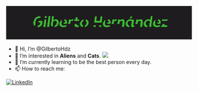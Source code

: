 <img src="https://github.com/GilbertoHdz/GilbertoHdz/blob/main/public/assets/banner.gif">

</br>

- 👋 Hi, I’m @GilbertoHdz
- 👀 I’m interested in <b>Aliens</b> and <b>Cats</b>. <img src="https://emojis.slackmojis.com/emojis/images/1643514738/7421/typingcat.gif?1643514738" width="25" />
- 🌱 I’m currently learning to be the best person every day.
- 📫 How to reach me:
<p>
<a href="https://www.linkedin.com/in/gilbertohdz9002" target="_blank">
    <img alt="LinkedIn" src="https://img.shields.io/badge/linkedin-%230077B5.svg?&style=for-the-badge&logo=linkedin&logoColor=white" />
</a> 
</p>


<!---
GilbertoHdz/GilbertoHdz is a ✨ special ✨ repository because its `README.md` (this file) appears on your GitHub profile.
You can click the Preview link to take a look at your changes.
--->
